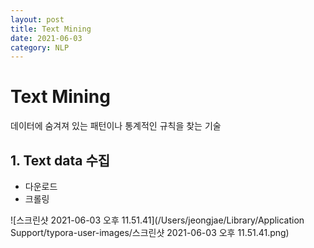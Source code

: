 ```yaml
---
layout: post
title: Text Mining
date: 2021-06-03
category: NLP
---
```


# Text Mining

데이터에 숨겨져 있는 패턴이나 통계적인 규칙을 찾는 기술



## 1. Text data 수집

- 다운로드
- 크롤링

![스크린샷 2021-06-03 오후 11.51.41](/Users/jeongjae/Library/Application Support/typora-user-images/스크린샷 2021-06-03 오후 11.51.41.png)

